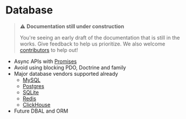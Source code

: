 # Database

> ⚠️ **Documentation still under construction**
>
> You're seeing an early draft of the documentation that is still in the works.
> Give feedback to help us prioritize.
> We also welcome [contributors](../more/community.md) to help out!

* Async APIs with [Promises](../async/promises.md)
* Avoid using blocking PDO, Doctrine and family
* Major database vendors supported already
    * [MySQL](https://github.com/friends-of-reactphp/mysql)
    * [Postgres](https://github.com/voryx/PgAsync)
    * [SQLite](https://github.com/clue/reactphp-sqlite)
    * [Redis](https://github.com/clue/reactphp-redis)
    * [ClickHouse](https://github.com/clue/reactphp-clickhouse)
* Future DBAL and ORM
